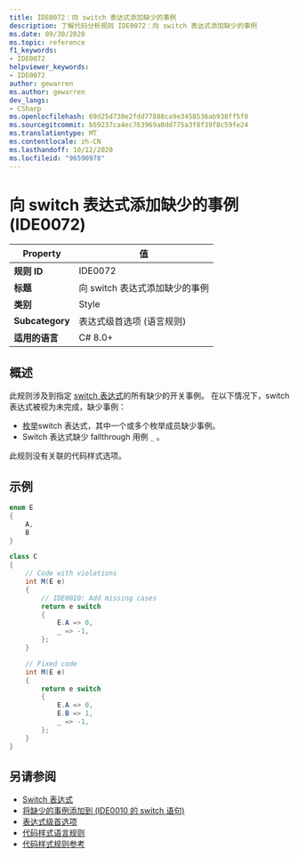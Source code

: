 ```yaml
---
title: IDE0072：向 switch 表达式添加缺少的事例
description: 了解代码分析规则 IDE0072：向 switch 表达式添加缺少的事例
ms.date: 09/30/2020
ms.topic: reference
f1_keywords:
- IDE0072
helpviewer_keywords:
- IDE0072
author: gewarren
ms.author: gewarren
dev_langs:
- CSharp
ms.openlocfilehash: 69d25d730e2fdd77888ca9e3458536ab938ff5f0
ms.sourcegitcommit: b59237ca4ec763969a0dd775a3f8f39f8c59fe24
ms.translationtype: MT
ms.contentlocale: zh-CN
ms.lasthandoff: 10/12/2020
ms.locfileid: "96590978"
---
```

# <a name="add-missing-cases-to-switch-expression-ide0072"></a>向 switch 表达式添加缺少的事例 (IDE0072) 

|Property|值|
|-|-|
| **规则 ID** | IDE0072 |
| **标题** | 向 switch 表达式添加缺少的事例 |
| **类别** | Style |
| **Subcategory** | 表达式级首选项 (语言规则)  |
| **适用的语言** | C# 8.0+ |

## <a name="overview"></a>概述

此规则涉及到指定 [switch 表达式](../../../csharp/language-reference/operators/switch-expression.md)的所有缺少的开关事例。 在以下情况下，switch 表达式被视为未完成，缺少事例：

- [枚举](../../../csharp/language-reference/builtin-types/enum.md)switch 表达式，其中一个或多个枚举成员缺少事例。
- Switch 表达式缺少 fallthrough 用例 `_` 。

此规则没有关联的代码样式选项。

## <a name="example"></a>示例

```csharp
enum E
{
    A,
    B
}

class C
{
    // Code with violations
    int M(E e)
    {
        // IDE0010: Add missing cases
        return e switch
        {
            E.A => 0,
            _ => -1,
        };
    }

    // Fixed code
    int M(E e)
    {
        return e switch
        {
            E.A => 0,
            E.B => 1,
            _ => -1,
        };
    }
}
```

## <a name="see-also"></a>另请参阅

- [Switch 表达式](../../../csharp/language-reference/operators/switch-expression.md)
- [将缺少的事例添加到 (IDE0010 的 switch 语句) ](ide0010.md)
- [表达式级首选项](expression-level-preferences.md)
- [代码样式语言规则](language-rules.md)
- [代码样式规则参考](index.md)
